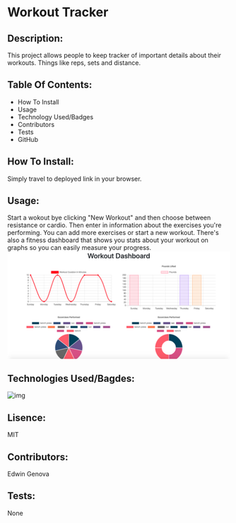 # Workout Tracker
## Description: 
This project allows people to keep tracker of important details about their workouts. Things like reps, sets and distance.
## Table Of Contents:
* How To Install
* Usage
* Technology Used/Badges
* Contributors
* Tests
* GitHub
## How To Install: 
Simply travel to deployed link in your browser.
## Usage:
Start a wokout bye clicking "New Workout" and then choose between resistance or cardio. Then enter in information about the exercises you're performing. You can add more exercises or start a new workout. There's also a fitness dashboard that shows you stats about your workout on graphs so you can easily measure your progress.
![img](workout-tracker.png)
## Technologies Used/Bagdes: 
![img](https://img.shields.io/badge/Node.js-used-red)
## Lisence:  
MIT
## Contributors:
Edwin Genova
## Tests:
None

